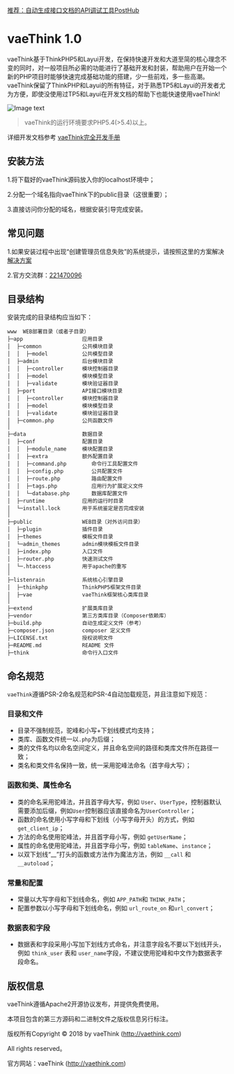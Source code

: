 [推荐：自动生成接口文档的API调试工具PostHub](http://www.posthub.cn)

vaeThink 1.0
===============

<!-- [![Total Downloads](https://poser.pugx.org/topthink/think/downloads)](https://packagist.org/packages/topthink/think)
[![Latest Stable Version](https://poser.pugx.org/topthink/think/v/stable)](https://packagist.org/packages/topthink/think)
[![Latest Unstable Version](https://poser.pugx.org/topthink/think/v/unstable)](https://packagist.org/packages/topthink/think)
[![License](https://poser.pugx.org/topthink/think/license)](https://packagist.org/packages/topthink/think) -->

vaeThink基于ThinkPHP5和Layui开发，在保持快速开发和大道至简的核心理念不变的同时，对一般项目所必需的功能进行了基础开发和封装，帮助用户在开始一个新的PHP项目时能够快速完成基础功能的搭建，少一些前戏，多一些高潮。vaeThink保留了ThinkPHP和Layui的所有特征，对于熟悉TP5和Layui的开发者尤为方便，即使没使用过TP5和Layui在开发文档的帮助下也能快速使用vaeThink!

![Image text](https://www.vaethink.com/res/static/images/vaethink.jpg)

> vaeThink的运行环境要求PHP5.4(>5.4)以上。

详细开发文档参考 [vaeThink完全开发手册](http://www.vaethink.com/doc)

## 安装方法

1.将下载好的vaeThink源码放入你的localhost环境中；

2.分配一个域名指向vaeThink下的public目录（这很重要）；

3.直接访问你分配的域名，根据安装引导完成安装。

## 常见问题

1.如果安装过程中出现“创建管理员信息失败”的系统提示，请按照这里的方案解决[解决方案](https://think.vaethink.com/info/5.html)

2.官方交流群：[221470096](https://jq.qq.com/?_wv=1027&k=5YclBbe)

## 目录结构

安装完成的目录结构应当如下：

~~~
www  WEB部署目录（或者子目录）
├─app                   应用目录
│  ├─common             公共模块目录
│  │  ├─model           公共模型目录
│  ├─admin              后台模块目录
│  │  ├─controller      模块控制器目录
│  │  ├─model           模块模型目录
│  │  ├─validate        模块验证器目录
│  ├─port               API接口模块目录
│  │  ├─controller      模块控制器目录
│  │  ├─model           模块模型目录
│  │  ├─validate        模块验证器目录
│  ├─common.php         公共函数文件
│
├─data                  数据目录
│  ├─conf               配置目录
│  │  ├─module_name     模块配置目录
│  │  ├─extra           额外配置目录
│  │  ├─command.php        命令行工具配置文件
│  │  ├─config.php         公共配置文件
│  │  ├─route.php          路由配置文件
│  │  ├─tags.php           应用行为扩展定义文件
│  │  └─database.php       数据库配置文件
│  ├─runtime            应用的运行时目录
│  └─install.lock       用于系统鉴定是否完成安装
│ 
├─public                WEB目录（对外访问目录）
│  ├─plugin          	插件目录
│  ├─themes          	模板文件目录
│  └─admin_themes       admin模块模板文件目录
│  ├─index.php          入口文件
│  ├─router.php         快速测试文件
│  └─.htaccess          用于apache的重写
│
├─listenrain            系统核心引擎目录
│  ├─thinkphp           ThinkPHP5框架文件目录
│  ├─vae                vaeThink框架核心类库目录
│
├─extend                扩展类库目录
├─vendor                第三方类库目录（Composer依赖库）
├─build.php             自动生成定义文件（参考）
├─composer.json         composer 定义文件
├─LICENSE.txt           授权说明文件
├─README.md             README 文件
├─think                 命令行入口文件
~~~

## 命名规范

`vaeThink`遵循PSR-2命名规范和PSR-4自动加载规范，并且注意如下规范：

### 目录和文件

*   目录不强制规范，驼峰和小写+下划线模式均支持；
*   类库、函数文件统一以`.php`为后缀；
*   类的文件名均以命名空间定义，并且命名空间的路径和类库文件所在路径一致；
*   类名和类文件名保持一致，统一采用驼峰法命名（首字母大写）；

### 函数和类、属性命名

*   类的命名采用驼峰法，并且首字母大写，例如 `User`、`UserType`，控制器默认需要添加后缀，例如`User`控制器应该直接命名为`UserController`；
*   函数的命名使用小写字母和下划线（小写字母开头）的方式，例如 `get_client_ip`；
*   方法的命名使用驼峰法，并且首字母小写，例如 `getUserName`；
*   属性的命名使用驼峰法，并且首字母小写，例如 `tableName`、`instance`；
*   以双下划线“__”打头的函数或方法作为魔法方法，例如 `__call` 和 `__autoload`；

### 常量和配置

*   常量以大写字母和下划线命名，例如 `APP_PATH`和 `THINK_PATH`；
*   配置参数以小写字母和下划线命名，例如 `url_route_on` 和`url_convert`；

### 数据表和字段

*   数据表和字段采用小写加下划线方式命名，并注意字段名不要以下划线开头，例如 `think_user` 表和 `user_name`字段，不建议使用驼峰和中文作为数据表字段命名。


## 版权信息

vaeThink遵循Apache2开源协议发布，并提供免费使用。

本项目包含的第三方源码和二进制文件之版权信息另行标注。

版权所有Copyright © 2018 by vaeThink (http://vaethink.com)

All rights reserved。

官方网站：vaeThink (http://vaethink.com)
